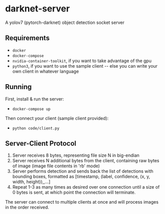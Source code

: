 # darknet-server
A yolov7 (pytorch-darknet) object detection socket server

## Requirements
- `docker`
- `docker-compose`
- `nvidia-container-toolkit`, if you want to take advantage of the gpu
- `python3`, if you want to use the sample client -- else you can write your own client in whatever language

## Running
First, install & run the server:
 - ```docker-compose up```

Then connect your client (sample client provided):
- ```python code/client.py```

## Server-Client Protocol
1. Server receives 8 bytes, representing file size N in big-endian
2. Server receives N additional bytes from the client, containing raw bytes of image (image file contents in 'rb' mode)
3. Server performs detection and sends back the list of detections with bounding boxes, formatted as [timestamp, (label, confidence, (x, y, width, height)),,...]
4. Repeat 1-3 as many times as desired over one connection until a size of 0 bytes is sent, at which point the connection will terminate.

The server can connect to multiple clients at once and will process images in the order received.
